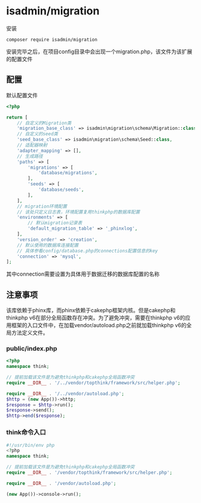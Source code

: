 # isadmin/migration
安装
```
composer require isadmin/migration
```

安装完毕之后，在项目config目录中会出现一个migration.php，该文件为该扩展的配置文件   

## 配置
默认配置文件
```php
<?php

return [
    // 自定义的Migration类
    'migration_base_class' => isadmin\migration\schema\Migration::class,
    // 自定义的seed类
    'seed_base_class' => isadmin\migration\schema\Seed::class,
    // 适配器映射
    'adapter_mapping' => [],
    // 生成路径
    'paths' => [
        'migrations' => [
            'database/migrations',
        ],
        'seeds' => [
            'database/seeds',
        ],
    ],
    // migration环境配置
    // 该处只定义日志表，环境配置复用thinkphp的数据库配置
    'environments' => [
        // 默认migration记录表
        'default_migration_table' => '_phinxlog',
    ],
    'version_order' => 'creation',
    // 默认使用的数据库连接配置
    // 具体参看config/database.php的connections配置信息的key
    'connection' => 'mysql',
];
```
其中connection需要设置为具体用于数据迁移的数据库配置的名称

## 注意事项
该库依赖于phinx库，而phinx依赖于cakephp框架内核。但是cakephp和thinkphp v6在部分全局函数存在冲突。为了避免冲突，需要在thinkphp v6的应用框架的入口文件中，在加载vendor/autoload.php之前就加载thinkphp v6的全局方法定义文件。
### public/index.php
```php
<?php
namespace think;

// 提前加载该文件是为避免thinkphp和cakephp全局函数冲突
require __DIR__ . '/../vendor/topthink/framework/src/helper.php';

require __DIR__ . '/../vendor/autoload.php';
$http = (new App())->http;
$response = $http->run();
$response->send();
$http->end($response);
```
### think命令入口
```php
#!/usr/bin/env php
<?php
namespace think;

// 提前加载该文件是为避免thinkphp和cakephp全局函数冲突
require __DIR__ . '/vendor/topthink/framework/src/helper.php';

require __DIR__ . '/vendor/autoload.php';

(new App())->console->run();
```
